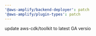 ```yaml
---
'@aws-amplify/backend-deployer': patch
'@aws-amplify/plugin-types': patch
---
```


update aws-cdk/toolkit to latest GA versio
